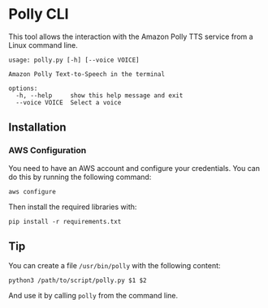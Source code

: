 # Polly CLI

This tool allows the interaction with the Amazon Polly TTS service from a Linux command line.

```
usage: polly.py [-h] [--voice VOICE]

Amazon Polly Text-to-Speech in the terminal

options:
  -h, --help     show this help message and exit
  --voice VOICE  Select a voice
```

## Installation

### AWS Configuration
You need to have an AWS account and configure your credentials. You can do this by running the following command:

`aws configure`

Then install the required libraries with:

`pip install -r requirements.txt`

## Tip

You can create a file `/usr/bin/polly` with the following content:

`python3 /path/to/script/polly.py $1 $2`

And use it by calling `polly` from the command line.
